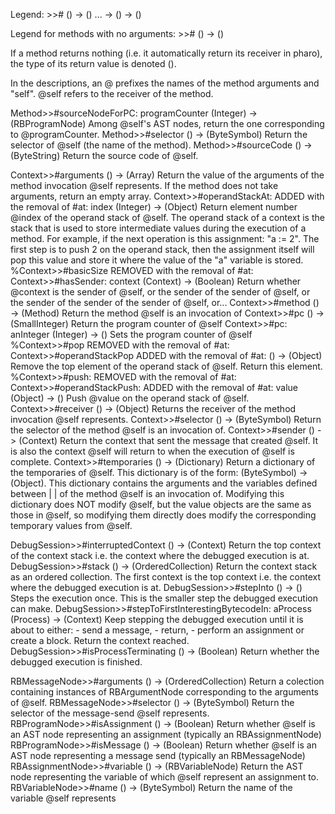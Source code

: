Legend:
<Class>>>#<selector>
	<nameOfArgument1> (<typeOfArgument1>) -> <nameOfArgument2> (<typeOfArgument2>) ... -> <nameOfArgumentN> (<typeOfArgumentN>) -> (<typeOfReturnValue>)
	<Description>

Legend for methods with no arguments:
<Class>>>#<selector>
	() -> (<typeOfReturnValue>)
	<Description>

If a method returns nothing (i.e. it automatically return its receiver in pharo), the type of its return value is denoted ().

In the descriptions, an @ prefixes the names of the method arguments and "self". @self refers to the receiver of the method. 

Method>>#sourceNodeForPC:
	programCounter (Integer) -> (RBProgramNode)
	Among @self's AST nodes, return the one corresponding to @programCounter.
Method>>#selector
	() -> (ByteSymbol)
	Return the selector of @self (the name of the method).
Method>>#sourceCode
	() -> (ByteString)
	Return the source code of @self.



Context>>#arguments
	() -> (Array)
	Return the value of the arguments of the method invocation @self represents. If the method does not take arguments, return an empty array.
Context>>#operandStackAt:
	ADDED with the removal of #at:
	index (Integer) -> (Object)
	Return element number @index of the operand stack of @self.
	The operand stack of a context is the stack that is used to store intermediate values during the execution of a method. For example, if the next operation is this assignment: "a := 2". The first step is to push 2 on the operand stack, then the assignment itself will pop this value and store it where the value of the "a" variable is stored.
%Context>>#basicSize
	REMOVED with the removal of #at:
Context>>#hasSender:
	context (Context) -> (Boolean)
	Return whether @context is the sender of @self, or the sender of the sender of @self, or the sender of the sender of the sender of @self, or...
Context>>#method
	() -> (Method)
	Return the method @self is an invocation of
Context>>#pc
	() -> (SmallInteger)
	Return the program counter of @self
Context>>#pc:
	anInteger (Integer) -> ()
	Sets the program counter of @self
%Context>>#pop
	REMOVED with the removal of #at:
Context>>#operandStackPop
	ADDED with the removal of #at:
	() -> (Object)
	Remove the top element of the operand stack of @self. Return this element.
%Context>>#push:
	REMOVED with the removal of #at:
Context>>#operandStackPush:
	ADDED with the removal of #at:
	value (Object) -> ()
	Push @value on the operand stack of @self.
Context>>#receiver
	() -> (Object)
	Returns the receiver of the method invocation @self represents.
Context>>#selector
	() -> (ByteSymbol)
	Return the selector of the method @self is an invocation of.
Context>>#sender
	() -> (Context)
	Return the context that sent the message that created @self. It is also the context @self will return to when the execution of @self is complete.
Context>>#temporaries
	() -> (Dictionary)
	Return a dictionary of the temporaries of @self. This dictionary is of the form: <nameOfTheTemp> (ByteSymbol) -> <valueOfTheTemp> (Object). This dictionary contains the arguments and the variables defined between | | of the method @self is an invocation of. Modifying this dictionary does NOT modify @self, but the value objects are the same as those in @self, so modifying them directly does modify the corresponding temporary values from @self.

DebugSession>>#interruptedContext
	() -> (Context)
	Return the top context of the context stack i.e. the context where the debugged execution is at.
DebugSession>>#stack
	() -> (OrderedCollection)
	Return the context stack as an ordered collection. The first context is the top context i.e. the context where the debugged execution is at.
DebugSession>>#stepInto
	() -> ()
	Steps the execution once. This is the smaller step the debugged execution can make.
DebugSession>>#stepToFirstInterestingBytecodeIn:
	aProcess (Process) -> (Context)
	Keep stepping the debugged execution until it is about to either: - send a message, - return, - perform an assignment or create a block.
	Return the context reached.
DebugSession>>#isProcessTerminating
	() -> (Boolean)
	Return whether the debugged execution is finished.

RBMessageNode>>#arguments
	() -> (OrderedCollection)
	Return a colection containing instances of RBArgumentNode corresponding to the arguments of @self.
RBMessageNode>>#selector
	() -> (ByteSymbol)
	Return the selector of the message-send @self represents.
RBProgramNode>>#isAssignment
	() -> (Boolean)
	Return whether @self is an AST node representing an assignment (typically an RBAssignmentNode)
RBProgramNode>>#isMessage
	() -> (Boolean)
	Return whether @self is an AST node representing a message send (typically an RBMessageNode)
RBAssignmentNode>>#variable
	() -> (RBVariableNode)
	Return the AST node representing the variable of which @self represent an assignment to.
RBVariableNode>>#name
	() -> (ByteSymbol)
	Return the name of the variable @self represents